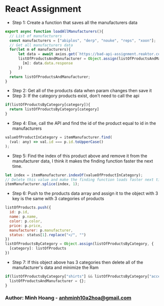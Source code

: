 # React Assignment 

+ Step 1: Create a function that saves all the manufacturers data

```javascript
export async function loadAllManufacturers(){
  // List of manufacturers
  const manufacturers = ["abiplos", "derp", "nouke", "reps", "xoon"];
  // Get all manufacturers data
  for(let m of manufacturers){
      let data = await axios.get(`https://bad-api-assignment.reaktor.com/availability/${m}`)
      listOfProductsAndManufacturer = Object.assign(listOfProductsAndManufacturer, {
        [m]: data.data.response
      })
  }
  return listOfProductsAndManufacturer;
}
```

+ Step 2: Get all of the products data when param changes then save it
+ Step 3: If the category products exist, don't need to call the api

```javascript
if(listOfProductsByCategory[category]){
  return listOfProductsByCategory[category]
}
```

+ Step 4: Else, call the API and find the id of the product equal to id in the manufacturers

```javascript
valueOfProductInCategory = itemManufacturer.find(
  (val: any) => val.id === p.id.toUpperCase()
);
```

+ Step 5: Find the index of this product above and remove it from the manufacturer data, I think it makes the finding function faster the next time.

```javascript
let index = itemManufacturer.indexOf(valueOfProductInCategory);
// Delete this value and make the finding function loads faster next time
itemManufacturer.splice(index, 1);
```

+ Step 6: Push to the products data array and assign it to the object with 3 key is the same with 3 categories of products

```javascript
listOfProducts.push({
  id: p.id,
  name: p.name,
  color: p.color,
  price: p.price,
  manufacturer: p.manufacturer,
  status: status[1].replace("</", "")
})
listOfProductsByCategory = Object.assign(listOfProductsByCategory, {
  [category]: listOfProducts
})
```

+ Step 7: If this object above has 3 categories then delete all of the manufacturer's data and minimize the Ram

```javascript
if(listOfProductsByCategory["shirts"] && listOfProductsByCategory["accessories"] && listOfProductsByCategory["jackets"]){
  listOfProductsAndManufacturer = {};
}
```

### Author: Minh Hoang - anhminh10a2hoa@gmail.com